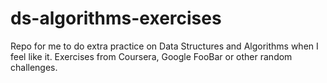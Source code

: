 # ds-algorithms-exercises
Repo for me to do extra practice on Data Structures and Algorithms when I feel like it. Exercises from Coursera, Google FooBar or other random challenges.
